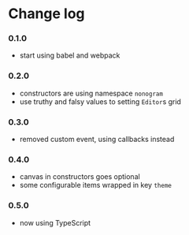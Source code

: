 # Change log

### 0.1.0

- start using babel and webpack

### 0.2.0

- constructors are using namespace `nonogram`
- use truthy and falsy values to setting `Editor`s grid

### 0.3.0

- removed custom event, using callbacks instead

### 0.4.0

- canvas in constructors goes optional
- some configurable items wrapped in key `theme`

### 0.5.0

- now using TypeScript
